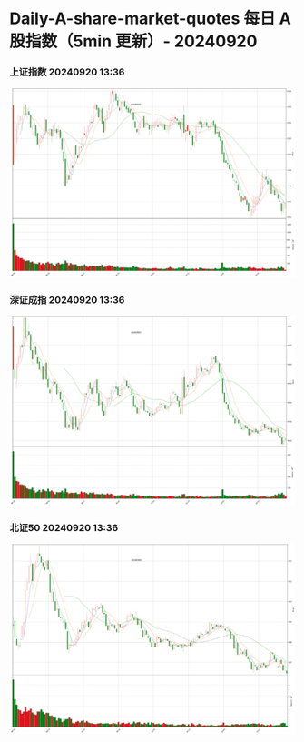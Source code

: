 
# Daily-A-share-market-quotes 每日 A 股指数（5min 更新）- 20240920

### 上证指数 20240920 13:36
![](./fig/2024/9/20240920-sh000001.png)

### 深证成指 20240920 13:36
![](./fig/2024/9/20240920-sz399001.png)

### 北证50 20240920 13:36
![](./fig/2024/9/20240920-bj899050.png)
